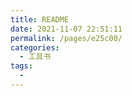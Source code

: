 ```yaml
---
title: README
date: 2021-11-07 22:51:11
permalink: /pages/e25c00/
categories:
  - 工具书
tags:
  - 
---
```

